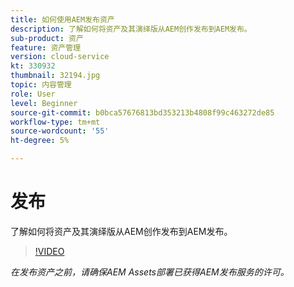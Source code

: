 ```yaml
---
title: 如何使用AEM发布资产
description: 了解如何将资产及其演绎版从AEM创作发布到AEM发布。
sub-product: 资产
feature: 资产管理
version: cloud-service
kt: 330932
thumbnail: 32194.jpg
topic: 内容管理
role: User
level: Beginner
source-git-commit: b0bca57676813bd353213b4808f99c463272de85
workflow-type: tm+mt
source-wordcount: '55'
ht-degree: 5%

---
```



# 发布

了解如何将资产及其演绎版从AEM创作发布到AEM发布。

>[!VIDEO](https://video.tv.adobe.com/v/330932/?quality=12&learn=on&hidetitle=true)

_在发布资产之前，请确保AEM Assets部署已获得AEM发布服务的许可。_